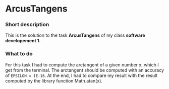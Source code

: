 # ArcusTangens

### Short description
This is the solution to the task **ArcusTangens** of my class **software developement 1.** 


### What to do
For this task I had to compute the arctangent of a given number x, which I get from the terminal. The arctangent should be computed with an accuracy of `EPSILON = 1E-16`. At the end, I had to compare my result with the result computed by the library function Math.atan(x).
